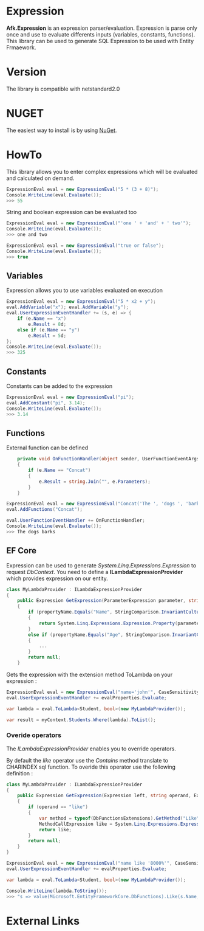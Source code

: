 # Expression
**Afk.Expression** is an expression parser/evaluation. Expression is parse only once and use to evaluate differents inputs (variables, constants, functions).
This library can be used to generate SQL Expression to be used with Entity Frmaework.

# Version
The library is compatible with netstandard2.0

# NUGET
The easiest way to install is by using [NuGet](https://www.nuget.org/packages/Afk.Expression/).

# HowTo
This library allows you to enter complex expressions which will be evaluated and calculated on demand.
```csharp
ExpressionEval eval = new ExpressionEval("5 * (3 + 8)");
Console.WriteLine(eval.Evaluate());
>>> 55
```

String and boolean expression can be evaluated too
```csharp
ExpressionEval eval = new ExpressionEval("'one ' + 'and' + ' two'");
Console.WriteLine(eval.Evaluate());
>>> one and two
```

```csharp
ExpressionEval eval = new ExpressionEval("true or false");
Console.WriteLine(eval.Evaluate());
>>> true
```

## Variables
Expression allows you to use variables evaluated on execution
```csharp
ExpressionEval eval = new ExpressionEval("5 * x2 + y");
eval.AddVariable("x"); eval.AddVariable("y");
eval.UserExpressionEventHandler += (s, e) => {
    if (e.Name == "x")
        e.Result = 8d;
    else if (e.Name == "y")
        e.Result = 5d;
}; 
Console.WriteLine(eval.Evaluate());
>>> 325
```

## Constants
Constants can be added to the expression
```csharp
ExpressionEval eval = new ExpressionEval("pi");
eval.AddConstant("pi", 3.14);
Console.WriteLine(eval.Evaluate());
>>> 3.14
```

## Functions
External function can be defined
```csharp
    private void OnFunctionHandler(object sender, UserFunctionEventArgs e)
    {
        if (e.Name == "Concat")
        {
            e.Result = string.Join("", e.Parameters);
        }
    }

ExpressionEval eval = new ExpressionEval("Concat('The ', 'dogs ', 'barks') + '.'");
eval.AddFunctions("Concat");

eval.UserFunctionEventHandler += OnFunctionHandler;
Console.WriteLine(eval.Evaluate());
>>> The dogs barks
```

## EF Core
Expression can be used to generate *System.Linq.Expressions.Expression* to request *DbContext*.
You need to define a **ILambdaExpressionProvider** which provides expression on our entity.

```csharp
class MyLambdaProvider : ILambdaExpressionProvider
{
    public Expression GetExpression(ParameterExpression parameter, string propertyName)
    {
        if (propertyName.Equals("Name", StringComparison.InvariantCultureIgnoreCase))
        {
            return System.Linq.Expressions.Expression.Property(parameter, nameof(Student.Name));
        }
        else if (propertyName.Equals("Age", StringComparison.InvariantCultureIgnoreCase))
        {
            ...
        }
        return null;
    }
```

Gets the expression with the extension method ToLambda on your expression :

```csharp
ExpressionEval eval = new ExpressionEval("name='john'", CaseSensitivity.None);
eval.UserExpressionEventHandler += evalProperties.Evaluate;

var lambda = eval.ToLambda<Student, bool>(new MyLambdaProvider());

var result = myContext.Students.Where(lambda).ToList();
```

### Overide operators
The *ILambdaExpressionProvider* enables you to override operators. 

By default the *like* operator use the *Contains* method translate to CHARINDEX sql function. To overide this operator use the following definition :

```csharp
class MyLambdaProvider : ILambdaExpressionProvider
{
    public Expression GetExpression(Expression left, string operand, Expression right)
    {
        if (operand == "like")
        {
            var method = typeof(DbFunctionsExtensions).GetMethod("Like", new[] { typeof(DbFunctions), typeof(string), typeof(string) });
            MethodCallExpression like = System.Linq.Expressions.Expression.Call(method, Expression.Constant(EF.Functions), left, right);
            return like;
        }
        return null;
    }
}

ExpressionEval eval = new ExpressionEval("name like '8000%'", CaseSensitivity.None);
eval.UserExpressionEventHandler += evalProperties.Evaluate;

var lambda = eval.ToLambda<Student, bool>(new MyLambdaProvider());

Console.WriteLine(lambda.ToString());
>>> "s => value(Microsoft.EntityFrameworkCore.DbFunctions).Like(s.Name, \"8000%\")"
```

# External Links

